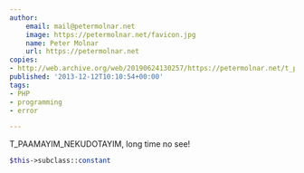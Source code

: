 ```yaml
---
author:
    email: mail@petermolnar.net
    image: https://petermolnar.net/favicon.jpg
    name: Peter Molnar
    url: https://petermolnar.net
copies:
- http://web.archive.org/web/20190624130257/https://petermolnar.net/t_paamayim_nekudotayim/
published: '2013-12-12T10:10:54+00:00'
tags:
- PHP
- programming
- error

---
```


T\_PAAMAYIM\_NEKUDOTAYIM, long time no see!

```php
$this->subclass::constant
```